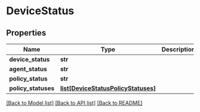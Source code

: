 # DeviceStatus

## Properties
Name | Type | Description | Notes
------------ | ------------- | ------------- | -------------
**device_status** | **str** |  | [optional] 
**agent_status** | **str** |  | [optional] 
**policy_status** | **str** |  | [optional] 
**policy_statuses** | [**list[DeviceStatusPolicyStatuses]**](DeviceStatusPolicyStatuses.md) |  | [optional] 

[[Back to Model list]](../README.md#documentation-for-models) [[Back to API list]](../README.md#documentation-for-api-endpoints) [[Back to README]](../README.md)

